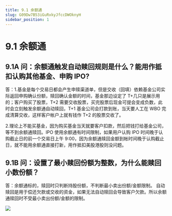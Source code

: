 ```yaml
---
title: 9.1 余额通
slug: G09Dw7B53iGuRxkyJfccDWOknyH
sidebar_position: 1
---
```



# 9.1 余额通

## 9.1A 问：余额通触发自动赎回规则是什么？能用作抵扣认购其他基金、申购 IPO?

答：1.基金是每个交易日都会产生申赎渠道单，但是交收（回填）依赖基金公司实际返回申购确认份额，赎回确认金额的时间，基金那边设定了 T+几只是展示用的；客户购买了股票，T+2 需要交收股票，买完股票后现金可提会变成负数，此时会立刻触发余额通自动赎回，T+1 基金公司会打款到账，当天要人工在 WBO 完成清算交收，这样客户帐户上就有钱作 T+2 的股票交收了。

2.理论上不能买基金，因为购买基金当天就要客户扣款，然后把钱打给基金公司，等不到余额通赎回。IPO 使用余额通有时间限制，如果用户认购 IPO 时间晚于认购截止日的前一个交易日上午 9:00，因为余额通赎回金额到帐时间晚于认购截止日，就不能用余额通直接打新，用作抵扣美股港股则没问题。

## 9.1B 问：设置了最小赎回份额为整数，为什么能赎回小数份额？

答：余额通标的，赎回时只判断持股份额，不判断最小卖出份额/金额限制。
自动赎回是用于偿还欠款或交收的资金，如果无法自动赎回会导致客户欠款。所以余额通赎回时不受最小卖出份额/金额的限制。

<img src="/assets/TX2fboq73ojEFdx34PtckCJ0n2g.png" src-width="1640" src-height="308" align="center"/>

